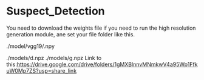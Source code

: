 # Suspect_Detection
You need to download the weights file if you need to run the high resolution generation module, ane set your file folder like this.

./model/vgg19/.npy

./models/d.npz
./models/g.npz
Link to this:https://drive.google.com/drive/folders/1gMXBlnnvMNmkwV4a95Wp1FfkuW0Mp7ZS?usp=share_link